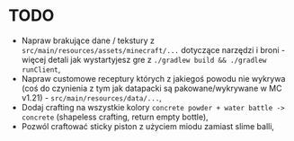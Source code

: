 # TODO
- Napraw brakujące dane / tekstury z `src/main/resources/assets/minecraft/...` dotyczące narzędzi i broni - więcej detali jak wystartyjesz gre z `./gradlew build && ./gradlew runClient`,
- Napraw customowe receptury których z jakiegoś powodu nie wykrywa (coś do czynienia z tym jak datapacki są pakowane/wykrywane w MC v1.21) - `src/main/resources/data/...`,
- Dodaj crafting na wszystkie kolory `concrete powder + water battle -> concrete` (shapeless crafting, return empty bottle),
- Pozwól craftować sticky piston z użyciem miodu zamiast slime balli,